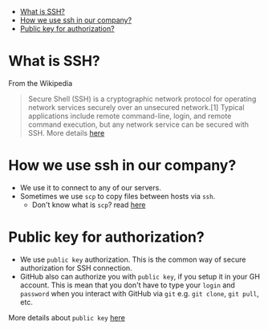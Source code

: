 <!--ts-->
   * [What is SSH?](#what-is-ssh)
   * [How we use ssh in our company?](#how-we-use-ssh-in-our-company)
   * [Public key for authorization?](#public-key-for-authorization)



<!--te-->

# What is SSH?

From the Wikipedia

> Secure Shell (SSH) is a cryptographic network protocol for operating network
> services securely over an unsecured network.[1] Typical applications include
> remote command-line, login, and remote command execution, but any network
> service can be secured with SSH.
More details [here](https://en.wikipedia.org/wiki/Secure_Shell)

# How we use ssh in our company?

- We use it to connect to any of our servers.
- Sometimes we use `scp` to copy files between hosts via `ssh`.
  - Don't know what is `scp`? read
    [here](https://haydenjames.io/linux-securely-copy-files-using-scp/)

# Public key for authorization?

- We use `public key` authorization. This is the common way of secure
  authorization for SSH connection.
- GitHub also can authorize you with `public key`, if you setup it in your GH
  account. This is mean that you don't have to type your `login` and `password`
  when you interact with GitHub via `git` e.g. `git clone`, `git pull`, etc.

More details about `public key`
[here](https://www.ssh.com/ssh/public-key-authentication)